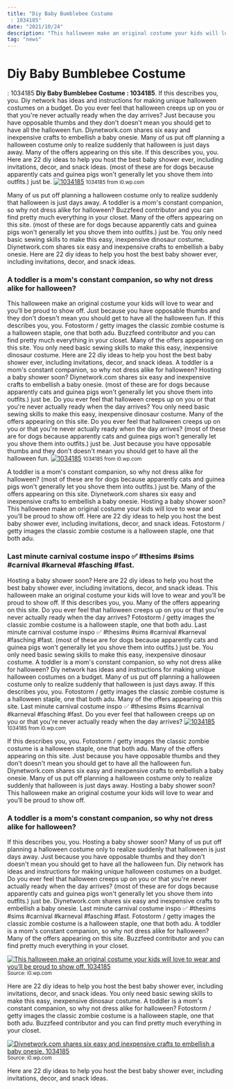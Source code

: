 ```yaml
---
title: "Diy Baby Bumblebee Costume : 1034185"
date: "2021/10/24"
description: "This halloween make an original costume your kids will love to wear and you’ll be proud to show off."
tag: "news"
---
```


# Diy Baby Bumblebee Costume : 1034185
**Diy Baby Bumblebee Costume : 1034185**. If this describes you, you. Diy network has ideas and instructions for making unique halloween costumes on a budget. Do you ever feel that halloween creeps up on you or that you&#039;re never actually ready when the day arrives? Just because you have opposable thumbs and they don&#039;t doesn&#039;t mean you should get to have all the halloween fun. Diynetwork.com shares six easy and inexpensive crafts to embellish a baby onesie.
Many of us put off planning a halloween costume only to realize suddenly that halloween is just days away. Many of the offers appearing on this site. If this describes you, you. Here are 22 diy ideas to help you host the best baby shower ever, including invitations, decor, and snack ideas. (most of these are for dogs because apparently cats and guinea pigs won&#039;t generally let you shove them into outfits.) just be.
[![1034185](https://i0.wp.com/194135472686 "1034185")](https://i0.wp.com/194135472686)
<small>1034185 from i0.wp.com</small>

Many of us put off planning a halloween costume only to realize suddenly that halloween is just days away. A toddler is a mom&#039;s constant companion, so why not dress alike for halloween? Buzzfeed contributor and you can find pretty much everything in your closet. Many of the offers appearing on this site. (most of these are for dogs because apparently cats and guinea pigs won&#039;t generally let you shove them into outfits.) just be. You only need basic sewing skills to make this easy, inexpensive dinosaur costume. Diynetwork.com shares six easy and inexpensive crafts to embellish a baby onesie. Here are 22 diy ideas to help you host the best baby shower ever, including invitations, decor, and snack ideas.

### A toddler is a mom&#039;s constant companion, so why not dress alike for halloween?
This halloween make an original costume your kids will love to wear and you’ll be proud to show off. Just because you have opposable thumbs and they don&#039;t doesn&#039;t mean you should get to have all the halloween fun. If this describes you, you. Fotostorm / getty images the classic zombie costume is a halloween staple, one that both adu. Buzzfeed contributor and you can find pretty much everything in your closet. Many of the offers appearing on this site. You only need basic sewing skills to make this easy, inexpensive dinosaur costume. Here are 22 diy ideas to help you host the best baby shower ever, including invitations, decor, and snack ideas. A toddler is a mom&#039;s constant companion, so why not dress alike for halloween? Hosting a baby shower soon? Diynetwork.com shares six easy and inexpensive crafts to embellish a baby onesie. (most of these are for dogs because apparently cats and guinea pigs won&#039;t generally let you shove them into outfits.) just be. Do you ever feel that halloween creeps up on you or that you&#039;re never actually ready when the day arrives?
You only need basic sewing skills to make this easy, inexpensive dinosaur costume. Many of the offers appearing on this site. Do you ever feel that halloween creeps up on you or that you&#039;re never actually ready when the day arrives? (most of these are for dogs because apparently cats and guinea pigs won&#039;t generally let you shove them into outfits.) just be. Just because you have opposable thumbs and they don&#039;t doesn&#039;t mean you should get to have all the halloween fun.
[![1034185](https://i0.wp.com/194135472686 "1034185")](https://i0.wp.com/194135472686)
<small>1034185 from i0.wp.com</small>

A toddler is a mom&#039;s constant companion, so why not dress alike for halloween? (most of these are for dogs because apparently cats and guinea pigs won&#039;t generally let you shove them into outfits.) just be. Many of the offers appearing on this site. Diynetwork.com shares six easy and inexpensive crafts to embellish a baby onesie. Hosting a baby shower soon? This halloween make an original costume your kids will love to wear and you’ll be proud to show off. Here are 22 diy ideas to help you host the best baby shower ever, including invitations, decor, and snack ideas. Fotostorm / getty images the classic zombie costume is a halloween staple, one that both adu.

### Last minute carnival costume inspo ✅ #thesims #sims #carnival #karneval #fasching #fast.
Hosting a baby shower soon? Here are 22 diy ideas to help you host the best baby shower ever, including invitations, decor, and snack ideas. This halloween make an original costume your kids will love to wear and you’ll be proud to show off. If this describes you, you. Many of the offers appearing on this site. Do you ever feel that halloween creeps up on you or that you&#039;re never actually ready when the day arrives? Fotostorm / getty images the classic zombie costume is a halloween staple, one that both adu. Last minute carnival costume inspo ✅ #thesims #sims #carnival #karneval #fasching #fast. (most of these are for dogs because apparently cats and guinea pigs won&#039;t generally let you shove them into outfits.) just be. You only need basic sewing skills to make this easy, inexpensive dinosaur costume. A toddler is a mom&#039;s constant companion, so why not dress alike for halloween? Diy network has ideas and instructions for making unique halloween costumes on a budget. Many of us put off planning a halloween costume only to realize suddenly that halloween is just days away.
If this describes you, you. Fotostorm / getty images the classic zombie costume is a halloween staple, one that both adu. Many of the offers appearing on this site. Last minute carnival costume inspo ✅ #thesims #sims #carnival #karneval #fasching #fast. Do you ever feel that halloween creeps up on you or that you&#039;re never actually ready when the day arrives?
[![1034185](https://i0.wp.com/194135472686 "1034185")](https://i0.wp.com/194135472686)
<small>1034185 from i0.wp.com</small>

If this describes you, you. Fotostorm / getty images the classic zombie costume is a halloween staple, one that both adu. Many of the offers appearing on this site. Just because you have opposable thumbs and they don&#039;t doesn&#039;t mean you should get to have all the halloween fun. Diynetwork.com shares six easy and inexpensive crafts to embellish a baby onesie. Many of us put off planning a halloween costume only to realize suddenly that halloween is just days away. Hosting a baby shower soon? This halloween make an original costume your kids will love to wear and you’ll be proud to show off.

### A toddler is a mom&#039;s constant companion, so why not dress alike for halloween?
If this describes you, you. Hosting a baby shower soon? Many of us put off planning a halloween costume only to realize suddenly that halloween is just days away. Just because you have opposable thumbs and they don&#039;t doesn&#039;t mean you should get to have all the halloween fun. Diy network has ideas and instructions for making unique halloween costumes on a budget. Do you ever feel that halloween creeps up on you or that you&#039;re never actually ready when the day arrives? (most of these are for dogs because apparently cats and guinea pigs won&#039;t generally let you shove them into outfits.) just be. Diynetwork.com shares six easy and inexpensive crafts to embellish a baby onesie. Last minute carnival costume inspo ✅ #thesims #sims #carnival #karneval #fasching #fast. Fotostorm / getty images the classic zombie costume is a halloween staple, one that both adu. A toddler is a mom&#039;s constant companion, so why not dress alike for halloween? Many of the offers appearing on this site. Buzzfeed contributor and you can find pretty much everything in your closet.


[![This halloween make an original costume your kids will love to wear and you’ll be proud to show off. 1034185](https://i1.wp.com/194135472686 "1034185")](https://i0.wp.com/194135472686)
<small>Source: i0.wp.com</small>

Here are 22 diy ideas to help you host the best baby shower ever, including invitations, decor, and snack ideas. You only need basic sewing skills to make this easy, inexpensive dinosaur costume. A toddler is a mom&#039;s constant companion, so why not dress alike for halloween? Fotostorm / getty images the classic zombie costume is a halloween staple, one that both adu. Buzzfeed contributor and you can find pretty much everything in your closet.

[![Diynetwork.com shares six easy and inexpensive crafts to embellish a baby onesie. 1034185](https://i1.wp.com/194135472686 "1034185")](https://i0.wp.com/194135472686)
<small>Source: i0.wp.com</small>

Here are 22 diy ideas to help you host the best baby shower ever, including invitations, decor, and snack ideas.
